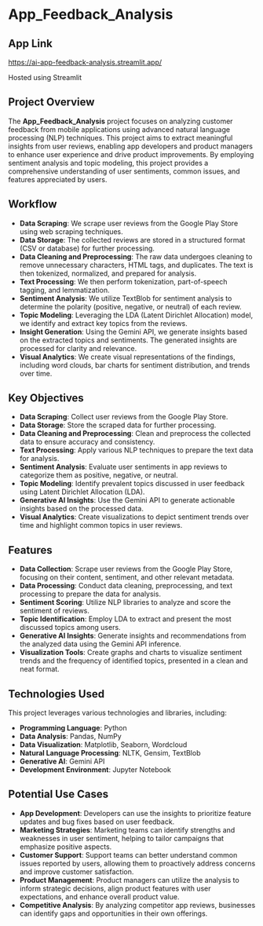 # App_Feedback_Analysis

## App Link

https://ai-app-feedback-analysis.streamlit.app/

Hosted using Streamlit

## Project Overview

The **App_Feedback_Analysis** project focuses on analyzing customer feedback from mobile applications using advanced natural language processing (NLP) techniques. This project aims to extract meaningful insights from user reviews, enabling app developers and product managers to enhance user experience and drive product improvements. By employing sentiment analysis and topic modeling, this project provides a comprehensive understanding of user sentiments, common issues, and features appreciated by users. 

## Workflow
- **Data Scraping**: We scrape user reviews from the Google Play Store using web scraping techniques. <br/>
- **Data Storage**: The collected reviews are stored in a structured format (CSV or database) for further processing.<br/>
- **Data Cleaning and Preprocessing**: The raw data undergoes cleaning to remove unnecessary characters, HTML tags, and duplicates. The text is then tokenized, normalized, and prepared for analysis.<br/>
- **Text Processing**: We then perform tokenization, part-of-speech tagging, and lemmatization.<br/>
- **Sentiment Analysis**: We utilize TextBlob for sentiment analysis to determine the polarity (positive, negative, or neutral) of each review.<br/>
- **Topic Modeling**: Leveraging the LDA (Latent Dirichlet Allocation) model, we identify and extract key topics from the reviews.<br/>
- **Insight Generation**: Using the Gemini API, we generate insights based on the extracted topics and sentiments. The generated insights are processed for clarity and relevance.<br/>
- **Visual Analytics**: We create visual representations of the findings, including word clouds, bar charts for sentiment distribution, and trends over time.<br/>

## Key Objectives

- **Data Scraping**: Collect user reviews from the Google Play Store.
- **Data Storage**: Store the scraped data for further processing.
- **Data Cleaning and Preprocessing**: Clean and preprocess the collected data to ensure accuracy and consistency.
- **Text Processing**: Apply various NLP techniques to prepare the text data for analysis.
- **Sentiment Analysis**: Evaluate user sentiments in app reviews to categorize them as positive, negative, or neutral.
- **Topic Modeling**: Identify prevalent topics discussed in user feedback using Latent Dirichlet Allocation (LDA).
- **Generative AI Insights**: Use the Gemini API to generate actionable insights based on the processed data.
- **Visual Analytics**: Create visualizations to depict sentiment trends over time and highlight common topics in user reviews.

## Features

- **Data Collection**: Scrape user reviews from the Google Play Store, focusing on their content, sentiment, and other relevant metadata.
- **Data Processing**: Conduct data cleaning, preprocessing, and text processing to prepare the data for analysis.
- **Sentiment Scoring**: Utilize NLP libraries to analyze and score the sentiment of reviews.
- **Topic Identification**: Employ LDA to extract and present the most discussed topics among users.
- **Generative AI Insights**: Generate insights and recommendations from the analyzed data using the Gemini API inference.
- **Visualization Tools**: Create graphs and charts to visualize sentiment trends and the frequency of identified topics, presented in a clean and neat format.

## Technologies Used

This project leverages various technologies and libraries, including:

- **Programming Language**: Python
- **Data Analysis**: Pandas, NumPy
- **Data Visualization**: Matplotlib, Seaborn, Wordcloud
- **Natural Language Processing**: NLTK, Gensim, TextBlob
- **Generative AI**: Gemini API
- **Development Environment**: Jupyter Notebook

## Potential Use Cases

- **App Development**: Developers can use the insights to prioritize feature updates and bug fixes based on user feedback.
- **Marketing Strategies**: Marketing teams can identify strengths and weaknesses in user sentiment, helping to tailor campaigns that emphasize positive aspects.
- **Customer Support**: Support teams can better understand common issues reported by users, allowing them to proactively address concerns and improve customer satisfaction.
- **Product Management**: Product managers can utilize the analysis to inform strategic decisions, align product features with user expectations, and enhance overall product value.
- **Competitive Analysis**: By analyzing competitor app reviews, businesses can identify gaps and opportunities in their own offerings.
